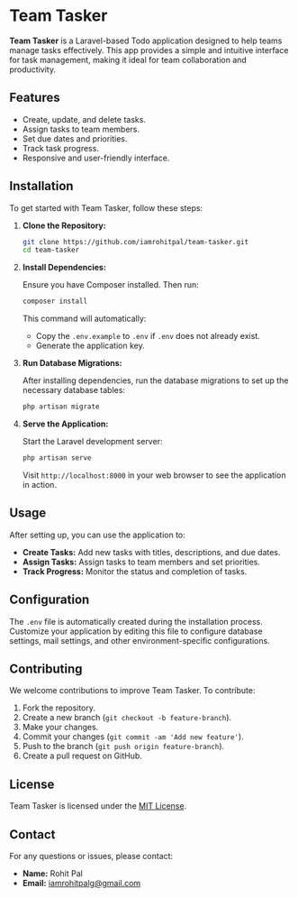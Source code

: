 # Team Tasker

**Team Tasker** is a Laravel-based Todo application designed to help teams manage tasks effectively. This app provides a simple and intuitive interface for task management, making it ideal for team collaboration and productivity.

## Features

- Create, update, and delete tasks.
- Assign tasks to team members.
- Set due dates and priorities.
- Track task progress.
- Responsive and user-friendly interface.

## Installation

To get started with Team Tasker, follow these steps:

1. **Clone the Repository:**

   ```bash
   git clone https://github.com/iamrohitpal/team-tasker.git
   cd team-tasker
   ```

2. **Install Dependencies:**

   Ensure you have Composer installed. Then run:

   ```bash
   composer install
   ```

   This command will automatically:
   - Copy the `.env.example` to `.env` if `.env` does not already exist.
   - Generate the application key.

3. **Run Database Migrations:**

   After installing dependencies, run the database migrations to set up the necessary database tables:

   ```bash
   php artisan migrate
   ```

4. **Serve the Application:**

   Start the Laravel development server:

   ```bash
   php artisan serve
   ```

   Visit `http://localhost:8000` in your web browser to see the application in action.

## Usage

After setting up, you can use the application to:

- **Create Tasks:** Add new tasks with titles, descriptions, and due dates.
- **Assign Tasks:** Assign tasks to team members and set priorities.
- **Track Progress:** Monitor the status and completion of tasks.

## Configuration

The `.env` file is automatically created during the installation process. Customize your application by editing this file to configure database settings, mail settings, and other environment-specific configurations.

## Contributing

We welcome contributions to improve Team Tasker. To contribute:

1. Fork the repository.
2. Create a new branch (`git checkout -b feature-branch`).
3. Make your changes.
4. Commit your changes (`git commit -am 'Add new feature'`).
5. Push to the branch (`git push origin feature-branch`).
6. Create a pull request on GitHub.

## License

Team Tasker is licensed under the [MIT License](LICENSE).

## Contact

For any questions or issues, please contact:

- **Name:** Rohit Pal
- **Email:** [iamrohitpalg@gmail.com](mailto:iamrohitpalg@gmail.com)
